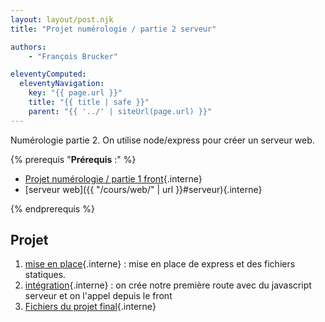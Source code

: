 ```yaml
---
layout: layout/post.njk
title: "Projet numérologie / partie 2 serveur"

authors:
    - "François Brucker"

eleventyComputed:
  eleventyNavigation:
    key: "{{ page.url }}"
    title: "{{ title | safe }}"
    parent: "{{ '../' | siteUrl(page.url) }}"
---
```


<!-- début résumé -->

Numérologie partie 2. On utilise node/express pour créer un serveur web.

<!-- fin résumé -->

{% prerequis "**Prérequis** :" %}

* [Projet numérologie / partie 1 front](../partie-1-front){.interne}
* [serveur web]({{ "/cours/web/" | url }}#serveur){.interne}

{% endprerequis %}

## Projet

1. [mise en place](./1-mise-en-place-front){.interne} : mise en place de express et des fichiers statiques.
2. [intégration](./2-javascript-serveur){.interne} : on crée notre première route avec du javascript serveur et on l'appel depuis le front
3. [Fichiers du projet final](./3-structures){.interne}
